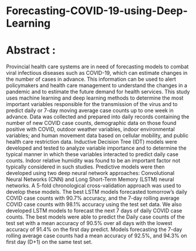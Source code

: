 # Forecasting-COVID-19-using-Deep-Learning
# Abstract : 
Provincial health care systems are in need of forecasting models to combat viral infectious
diseases such as COVID-19, which can estimate changes in the number of cases in advance.
This information can be used to alert policymakers and health care management to understand
the changes in a pandemic and to estimate the future demand for health services. This
study uses machine learning and deep learning methods to determine the most important
variables responsible for the transmission of the virus and to predict daily or 7-day moving
average case counts up to one week in advance.
Data was collected and prepared into daily records containing the number of new COVID
case counts, demographic data on those found positive with COVID, outdoor weather variables,
indoor environmental variables; and human movement data based on cellular mobility,
and public health care restriction data. Inductive Decision Tree (IDT) models were developed
and tested to analyze variable importance and to determine the typical manner in
which these variables interacted to predict daily case counts. Indoor relative humidity was
found to be an important factor not typically considered in such studies.
Predictive models were then developed using two deep neural network approaches: Convolutional
Neural Networks (CNN) and Long Short-Term Memory (LSTM) neural networks.
A 5-fold chronological cross-validation approach was used to develop these models. The best
LSTM models forecasted tomorrow’s daily COVID case counts with 90.7% accuracy, and the
7-day rolling average COVID case counts with 98.1% accuracy using the test set data. We
also developed LSTM models to forecast the next 7 days of daily COVID case counts. The
best models were able to predict the Daily case counts of the test set with a mean accuracy
of 90.5% over all days with the lowest accuracy of 91.4% on the first day predict. Models
forecasting the 7-day rolling average case counts had a mean accuracy of 92.5%, and 94.3% on first day (D+1) on the same test set.
